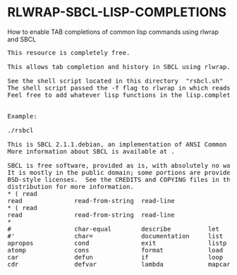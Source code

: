 # RLWRAP-SBCL-LISP-COMPLETIONS
How to enable TAB completions of common lisp commands using rlwrap and SBCL
<pre>
This resource is completely free.

This allows tab completion and history in SBCL using rlwrap.

See the shell script located in this directory  "rsbcl.sh"  as it provides arguments to specify breaks and calls sbcl.
The shell script passed the -f flag to rlwrap in which reads the file lisp.conpletions in which you will need to place in the same diretory.
Feel free to add whatever lisp functions in the lisp.completions file.


Example:

./rsbcl

This is SBCL 2.1.1.debian, an implementation of ANSI Common Lisp.
More information about SBCL is available at <http://www.sbcl.org/>.

SBCL is free software, provided as is, with absolutely no warranty.
It is mostly in the public domain; some portions are provided under
BSD-style licenses.  See the CREDITS and COPYING files in the
distribution for more information.
* ( read
read              read-from-string  read-line         
* ( read
read              read-from-string  read-line         
*       
#                 char-equal        describe          let               princ             read-line         string-upcase
#'                char=             documentation     list              print             setf              string=
apropos           cond              exit              listp             ql:quickload      string            symbolp
atomp             cons              format            load              quote             string-downcase   t
car               defun             if                loop              read              string-equal      write
cdr               defvar            lambda            mapcar            read-from-string  string-trim       write-line
